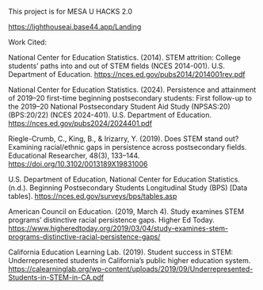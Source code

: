 This project is for MESA U HACKS 2.0

https://lighthouseai.base44.app/Landing

Work Cited:


National Center for Education Statistics. (2014). STEM attrition: College students’ paths into and out of STEM fields (NCES 2014-001). U.S. Department of Education. https://nces.ed.gov/pubs2014/2014001rev.pdf


National Center for Education Statistics. (2024). Persistence and attainment of 2019–20 first-time beginning postsecondary students: First follow-up to the 2019–20 National Postsecondary Student Aid Study (NPSAS:20) (BPS:20/22) (NCES 2024-401). U.S. Department of Education. https://nces.ed.gov/pubs2024/2024401.pdf


Riegle-Crumb, C., King, B., & Irizarry, Y. (2019). Does STEM stand out? Examining racial/ethnic gaps in persistence across postsecondary fields. Educational Researcher, 48(3), 133–144. https://doi.org/10.3102/0013189X19831006


U.S. Department of Education, National Center for Education Statistics. (n.d.). Beginning Postsecondary Students Longitudinal Study (BPS) [Data tables]. https://nces.ed.gov/surveys/bps/tables.asp


American Council on Education. (2019, March 4). Study examines STEM programs’ distinctive racial persistence gaps. Higher Ed Today. https://www.higheredtoday.org/2019/03/04/study-examines-stem-programs-distinctive-racial-persistence-gaps/


California Education Learning Lab. (2019). Student success in STEM: Underrepresented students in California’s public higher education system. https://calearninglab.org/wp-content/uploads/2019/09/Underrepresented-Students-in-STEM-in-CA.pdf
